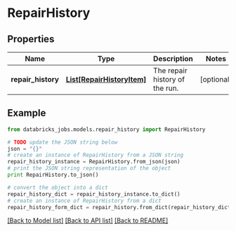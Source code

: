 # RepairHistory


## Properties
Name | Type | Description | Notes
------------ | ------------- | ------------- | -------------
**repair_history** | [**List[RepairHistoryItem]**](RepairHistoryItem.md) | The repair history of the run. | [optional] 

## Example

```python
from databricks_jobs.models.repair_history import RepairHistory

# TODO update the JSON string below
json = "{}"
# create an instance of RepairHistory from a JSON string
repair_history_instance = RepairHistory.from_json(json)
# print the JSON string representation of the object
print RepairHistory.to_json()

# convert the object into a dict
repair_history_dict = repair_history_instance.to_dict()
# create an instance of RepairHistory from a dict
repair_history_form_dict = repair_history.from_dict(repair_history_dict)
```
[[Back to Model list]](../README.md#documentation-for-models) [[Back to API list]](../README.md#documentation-for-api-endpoints) [[Back to README]](../README.md)


